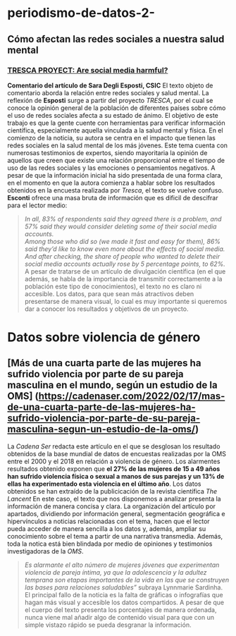 # periodismo-de-datos-2-

## Cómo afectan las redes sociales a nuestra salud mental
### [TRESCA PROYECT: Are social media harmful?](https://trescaproject.eu/2021/10/07/are-social-media-harmful-yes-say-most-europeans-but-its-complicated/)
**Comentario del artículo de Sara Degli Esposti, CSIC**
El texto objeto de comentario aborda la relación entre redes sociales y salud mental. La reflexión de **Esposti** surge a partir del proyecto *TRESCA*, por el cual se conoce la opinión general de la población de diferentes países sobre cómo el uso de redes sociales afecta a su estado de ánimo. El objetivo de este trabajo es que la gente cuente con herramientas para verificar información científica, especialmente aquella vinculada a la salud mental y física. 
En el comienzo de la noticia, su autora se centra en el impacto que tienen las redes sociales en la salud mental de los más jóvenes. Este tema cuenta con numerosas  testimonios de expertos, siendo mayoritaria la opinión de aquellos que creen que existe una relación proporcional entre el tiempo de uso de las redes sociales y las emociones o pensamientos negativos. 
A pesar de que la información inicial ha sido presentada de una forma clara, en el momento en que la autora comienza a hablar sobre los resultados obtenidos en la encuesta realizada por *Tresca*, el texto se vuelve confuso. **Esconti** ofrece una masa bruta de información que es dificil de descifrar para el lector medio:   
>*In all, 83% of respondents said they agreed there is a problem, and 57% said they would consider deleting some of their social media accounts.*  
>*Among those who did so (we made it fast and easy for them), 86% said they’d like to know even more about the effects of social media. And after checking, the share of people who wanted to delete their social media accounts actually rose by 5 percentage points, to 62%.*
A pesar de tratarse de un artículo de divulgación científica (en el que además, se habla de la importancia de transmitir correctamente a la población este tipo de conocimientos), el texto no es claro ni accesible. Los datos, para que sean más atractivos deben presentarse de manera visual, lo cual es muy importante si queremos dar a conocer los resultados y objetivos de un proyecto. 

# Datos sobre violencia de género
## [Más de una cuarta parte de las mujeres ha sufrido violencia por parte de su pareja masculina en el mundo, según un estudio de la OMS]  (https://cadenaser.com/2022/02/17/mas-de-una-cuarta-parte-de-las-mujeres-ha-sufrido-violencia-por-parte-de-su-pareja-masculina-segun-un-estudio-de-la-oms/)
La *Cadena Ser* redacta este artículo en el que se desglosan los resultado obtenidos de la base mundial de datos de encuestas realizadas por la OMS entre el 2000 y el 2018 en relación a violencia de género. Los alarmentes resultados obtenido exponen que **el 27% de las mujeres de 15 a 49 años han sufrido violencia física o sexual a manos de sus parejas y un 13% de ellas ha experimentado esta violencia en el último año**. Los datos obtenidos se han extraído de la publicicación de la revista científica *The Lancent*
En este caso, el texto que nos disponemos a analizar presenta la información de manera concisa y clara. La organización del artículo por apartados, dividiendo por información general, segmentación geográfica e hipervínculos a noticias relacionadas con el tema, hacen que el lector pueda acceder de manera sencilla a los datos y, además, ampliar su conocimiento sobre el tema a partir de una narrativa transmedia. Además, toda la notica está bien blindada por medio de opiniones y testimonios investigadoras de la  *OMS*. 
>*Es alarmante el alto número de mujeres jóvenes que experimentan violencia de pareja íntima, ya que la adolescencia y la adultez temprana son etapas importantes de la vida en las que se construyen las bases para relaciones saludables”* subraya Lynnmarie Sardinha.
El principal fallo de la noticia es la falta de gráficas o infografías que hagan más visual y accesible los datos compartidos. A pesar de que el cuerpo del texto presenta los porcentajes de manera ordenada, nunca viene mal añadir algo de contenido visual para que con un simple vistazo rápido se pueda desgranar la información.
